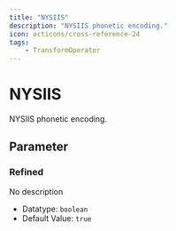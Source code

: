 ```yaml
---
title: "NYSIIS"
description: "NYSIIS phonetic encoding."
icon: octicons/cross-reference-24
tags: 
    - TransformOperator
---
```

# NYSIIS
<!-- This file was generated - DO NOT CHANGE IT MANUALLY -->



NYSIIS phonetic encoding.

## Parameter

### Refined

No description

- Datatype: `boolean`
- Default Value: `true`



